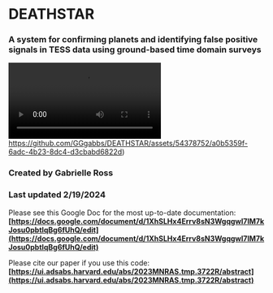 # DEATHSTAR
### A system for confirming planets and identifying false positive signals in TESS data using ground-based time domain surveys

![](DEATHSTAR_Gif.mp4)
https://github.com/GGgabbs/DEATHSTAR/assets/54378752/a0b5359f-6adc-4b23-8dc4-d3cbabd6822d)

### Created by Gabrielle Ross
### Last updated 2/19/2024

Please see this Google Doc for the most up-to-date documentation: **[https://docs.google.com/document/d/1XhSLHx4Errv8sN3Wgqgwl7IM7kJosu0pbtIqBg6fUhQ/edit](https://docs.google.com/document/d/1XhSLHx4Errv8sN3Wgqgwl7IM7kJosu0pbtIqBg6fUhQ/edit)**

Please cite our paper if you use this code: **[https://ui.adsabs.harvard.edu/abs/2023MNRAS.tmp.3722R/abstract](https://ui.adsabs.harvard.edu/abs/2023MNRAS.tmp.3722R/abstract)**
